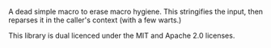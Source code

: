 A dead simple macro to erase macro hygiene. This stringifies the input, then reparses it in
the caller's context (with a few warts.)

This library is dual licenced under the MIT and Apache 2.0 licenses.
